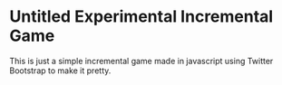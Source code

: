<h1>Untitled Experimental Incremental Game</h1>

<p>This is just a simple incremental game made in javascript using Twitter Bootstrap to make it pretty.</p>